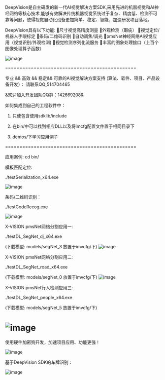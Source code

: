 DeepVision是自主研发的新一代AI视觉解决方案SDK,采用先进的机器视觉和AI神经网络等核心技术,能够有效解决传统机器视觉系统过于复杂、精度低、检测不可靠等问题，使得视觉自动化设备更加简单、稳定、智能、加速研发项目落地。

DeepVision具有以下功能:
尺寸视觉高精度测量
外观检测（瑕疵）
视觉定位/机器人手眼标定
条码/二维码识别
自动调焦/调光
pmsNet神经网络AI视觉应用（视觉识别/外观检测)
视觉检测序列化流服务
丰富的图象处理接口（上百个图像处理算子函数）





![image](./pic/XVISION.png)

==============================================

专业 && 高效 && 稳定&& 可靠的AI视觉解决方案支持
(算法、软件、项目、产品设备开发）： 
请联系QQ_514704465


&欢迎加入开发团队QQ群：142669208&



如何集成到自己的工程软件中：

1. 只使包含使用sdklib/include

2. 在bin/中可以找到相应DLL以及将imcfg配置文件置于相同目录下

3. demos/下学习应用例子

==============================================

应用案例:
cd bin/

模板匹配定位:

./testSerialization_x64.exe

![image](./pic/dingwei.png)

条码/二维码识别：

./testCodeRecog.exe

![image](./pic/decode.png)

X-VISION pmsNet网络分割应用一:

./testDL_SegNet_dj_x64.exe

(下载模型: models/segNet_3 放置于imvcfg/下)
![image](./pic/dianjiao.png)


X-VISION pmsNet网络分割应用二:

./testDL_SegNet_road_x64.exe

(下载模型: models/segNet_0 放置于imvcfg/下)
![image](./pic/road.png)


X-VISION pmsNet行人检测应用三:

./testDL_SegNet_people_x64.exe

(下载模型: models/segNet_5 放置于imvcfg/下)

![image](./pic/people.png)
==============================================




使用硬件加密狗开发，加速项目应用、功能更强！

![image](./pic/dog.jpg)

基于DeepVision SDK的车牌识别：

![image](./pic/plate.gif)
